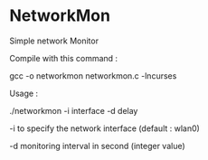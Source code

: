 # NetworkMon
Simple network Monitor

Compile with this command : 

gcc -o networkmon networkmon.c -lncurses 

Usage :

./networkmon -i interface -d delay 

 -i to specify the network interface (default : wlan0) 
 
 -d monitoring interval in second (integer value)
 
